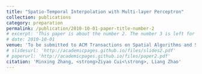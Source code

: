 ```yaml
---
title: "Spatio-Temporal Interpolation with Multi-layer Perceptron"
collection: publications
category: preparation
permalink: /publication/2010-10-01-paper-title-number-2
# excerpt: 'This paper is about the number 2. The number 3 is left for future work.'
# date: 2010-10-01
venue: 'To be submitted to ACM Transactions on Spatial Algorithms and Systems'
# slidesurl: 'http://academicpages.github.io/files/slides2.pdf'
# paperurl: 'http://academicpages.github.io/files/paper2.pdf'
citation: 'Minxing Zhang, <strong>Ziyao Cui<\strong>, Liang Zhao'
---
```

